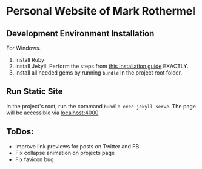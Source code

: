 # Personal Website of Mark Rothermel

## Development Environment Installation
For Windows.
1. Install Ruby
2. Install Jekyll: Perform the steps from [this installation guide](https://jekyllrb.com/docs/installation/windows/) EXACTLY.
3. Install all needed gems by running `bundle` in the project root folder.

## Run Static Site
In the project's root, run the command `bundle exec jekyll serve`. The page will be accessible via [localhost:4000](localhost:4000)

## ToDos:
* Improve link previews for posts on Twitter and FB
* Fix collapse animation on projects page
* Fix favicon bug
